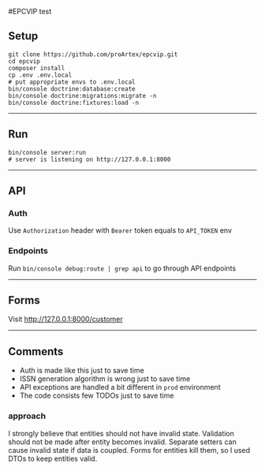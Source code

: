 #EPCVIP test

## Setup
```
git clone https://github.com/proArtex/epcvip.git
cd epcvip
composer install
cp .env .env.local
# put appropriate envs to .env.local
bin/console doctrine:database:create
bin/console doctrine:migrations:migrate -n
bin/console doctrine:fixtures:load -n
```

---
## Run
```
bin/console server:run
# server is listening on http://127.0.0.1:8000
```

---
## API
### Auth
Use `Authorization` header with `Bearer` token equals to `API_TOKEN` env
### Endpoints
Run `bin/console debug:route | grep api` to go through API endpoints

---
## Forms
Visit http://127.0.0.1:8000/customer

---
## Comments
* Auth is made like this just to save time
* ISSN generation algorithm is wrong just to save time
* API exceptions are handled a bit different in `prod` environment
* The code consists few TODOs just to save time
### approach
I strongly believe that entities should not have invalid state.
Validation should not be made after entity becomes invalid.
Separate setters can cause invalid state if data is coupled.
Forms for entities kill them, so I used DTOs to keep entities valid.
